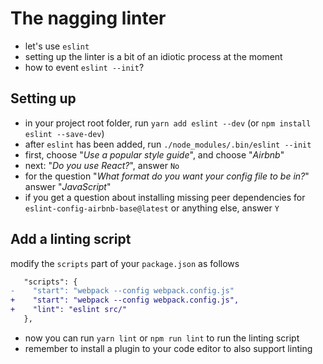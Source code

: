 # The nagging linter

- let's use `eslint`
- setting up the linter is a bit of an idiotic process at the moment
- how to event `eslint --init`?

## Setting up

- in your project root folder, run `yarn add eslint --dev` (or `npm install eslint --save-dev`)
- after `eslint` has been added, run `./node_modules/.bin/eslint --init`
- first, choose "_Use a popular style guide_", and choose "_Airbnb_"
- next: "_Do you use React?_", answer `No`
- for the question "_What format do you want your config file to be in?_" answer "_JavaScript_"
- if you get a question about installing missing peer dependencies for `eslint-config-airbnb-base@latest` or anything else, answer `Y`

## Add a linting script

modify the `scripts` part of your `package.json` as follows

```diff
   "scripts": {
-    "start": "webpack --config webpack.config.js"
+    "start": "webpack --config webpack.config.js",
+    "lint": "eslint src/"
   },
```

- now you can run `yarn lint` or `npm run lint` to run the linting script
- remember to install a plugin to your code editor to also support linting
